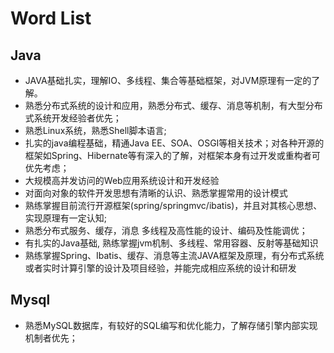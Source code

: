 # Word List

## Java

- JAVA基础扎实，理解IO、多线程、集合等基础框架，对JVM原理有一定的了解。
- 熟悉分布式系统的设计和应用，熟悉分布式、缓存、消息等机制，有大型分布式系统开发经验者优先；
- 熟悉Linux系统，熟悉Shell脚本语言;
- 扎实的java编程基础，精通Java EE、SOA、OSGI等相关技术；对各种开源的框架如Spring、Hibernate等有深入的了解，对框架本身有过开发或重构者可优先考虑； 
- 大规模高并发访问的Web应用系统设计和开发经验
- 对面向对象的软件开发思想有清晰的认识、熟悉掌握常用的设计模式
- 熟练掌握目前流行开源框架(spring/springmvc/ibatis)，并且对其核心思想、实现原理有一定认知;
- 熟悉分布式服务、缓存，消息 多线程及高性能的设计、编码及性能调优； 
- 有扎实的Java基础, 熟练掌握jvm机制、多线程、常用容器、反射等基础知识
- 熟练掌握Spring、Ibatis、缓存、消息等主流JAVA框架及原理，有分布式系统或者实时计算引擎的设计及项目经验，并能完成相应系统的设计和研发

## Mysql

- 熟悉MySQL数据库，有较好的SQL编写和优化能力，了解存储引擎内部实现机制者优先；